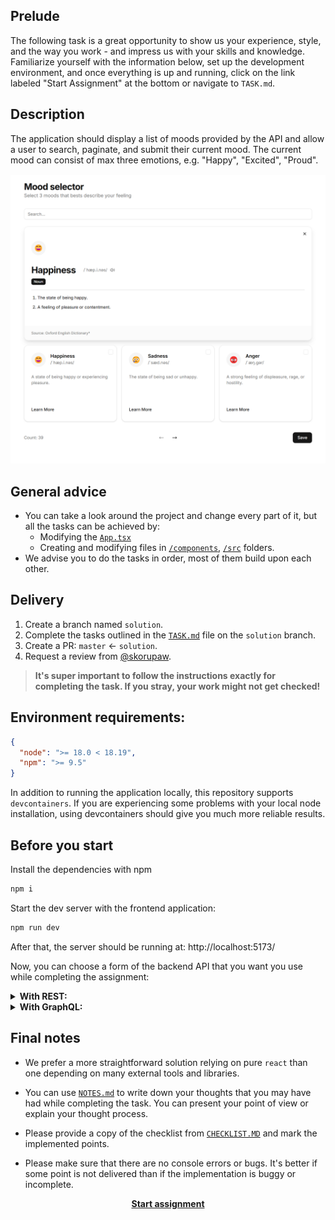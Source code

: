 ## Prelude

The following task is a great opportunity to show us your experience, style, and the way you work - and impress us with your skills and knowledge. Familiarize yourself with the information below, set up the development environment, and once everything is up and running, click on the link labeled "Start Assignment" at the bottom or navigate to `TASK.md`.

## Description
The application should display a list of moods provided by the API and allow a user to search, paginate, and submit their current mood. The current mood can consist of max three emotions, e.g. "Happy", "Excited", "Proud".

<p align="center"><img src="./.github/screen-1.png" width="750px" /></p>

## General advice

- You can take a look around the project and change every part of it, but all the tasks can be achieved by:
  - Modifying the [`App.tsx`](./frontend/src/App.tsx) 
  - Creating and modifying files in [`/components`](./frontend/src/components/), [`/src`](./frontend/src/) folders.
- We advise you to do the tasks in order, most of them build upon each other.

## Delivery

1. Create a branch named `solution`.
2. Complete the tasks outlined in the [`TASK.md`](./TASK.MD) file on the `solution` branch.
3. Create a PR: `master` <- `solution`.
4. Request a review from [@skorupaw](https://github.com/skorupaw).

> **It's super important to follow the instructions exactly for completing the task. If you stray, your work might not get checked!**

## Environment requirements: 

```json
{
  "node": ">= 18.0 < 18.19",
  "npm": ">= 9.5"
}
```

In addition to running the application locally, this repository supports `devcontainers`. If you are experiencing some problems with your local node installation, using devcontainers should give you much more reliable results.

## Before you start

Install the dependencies with npm
```cmd
npm i
```

Start the dev server with the frontend application:
```cmd
npm run dev
```

After that, the server should be running at: http://localhost:5173/


Now, you can choose a form of the backend API that you want you use while completing the assignment:

<details>
<summary><strong>With REST:</strong></summary>
<p></p>
<p>Start the REST server with command:</p>


```cmd
npm run serve:rest
```
</details>

<details>
<summary><strong>With GraphQL:</strong></summary>
<p></p>
<p>Start the GraphQL server with command:</p>


```cmd
npm run serve:graphql
```
</details>

## Final notes

- We prefer a more straightforward solution relying on pure `react` than one depending on many external tools and libraries.

- You can use [`NOTES.md`](./NOTES.md) to write down your thoughts that you may have had while completing the task. You can present your point of view or explain your thought process. 

- Please provide a copy of the checklist from [`CHECKLIST.MD`](./CHECKLIST.md) and mark the implemented points.

- Please make sure that there are no console errors or bugs. It's better if some point is not delivered than if the implementation is buggy or incomplete.


<p align="center"><a href="./TASK.MD"><strong>Start assignment</strong></a></p>
